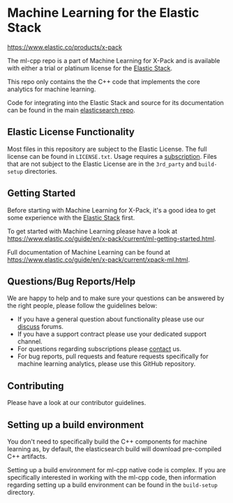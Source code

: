 # Machine Learning for the Elastic Stack

<https://www.elastic.co/products/x-pack>

The ml-cpp repo is a part of Machine Learning for X-Pack and is available with
either a trial or platinum license for the
[Elastic Stack](https://www.elastic.co/products).

This repo only contains the the C++ code that implements the core analytics for
machine learning.

Code for integrating into the Elastic Stack and source for its documentation can
be found in the main
[elasticsearch repo](https://github.com/elastic/elasticsearch).

## Elastic License Functionality

Most files in this repository are subject to the Elastic License. The full
license can be found in `LICENSE.txt`. Usage requires a
[subscription](https://www.elastic.co/subscriptions). Files that are not
subject to the Elastic License are in the `3rd_party` and `build-setup`
directories.

## Getting Started

Before starting with Machine Learning for X-Pack, it's a good idea to get some
experience with the
[Elastic Stack](https://www.elastic.co/guide/en/elastic-stack/current/index.html)
first.

To get started with Machine Learning please have a look at
<https://www.elastic.co/guide/en/x-pack/current/ml-getting-started.html>.

Full documentation of Machine Learning can be found at
<https://www.elastic.co/guide/en/x-pack/current/xpack-ml.html>.

## Questions/Bug Reports/Help

We are happy to help and to make sure your questions can be answered by the
right people, please follow the guidelines below:

* If you have a general question about functionality please use our
  [discuss](https://discuss.elastic.co/c/x-pack) forums.
* If you have a support contract please use your dedicated support channel.
* For questions regarding subscriptions please
  [contact](https://www.elastic.co/subscriptions#request-info) us.
* For bug reports, pull requests and feature requests specifically for machine
  learning analytics, please use this GitHub repository.

## Contributing

Please have a look at our contributor guidelines.

## Setting up a build environment

You don't need to specifically build the C++ components for machine learning as,
by default, the elasticsearch build will download pre-compiled C++ artifacts.

Setting up a build environment for ml-cpp native code is complex. If you are
specifically interested in working with the ml-cpp code, then information
regarding setting up a build environment can be found in the `build-setup`
directory.

